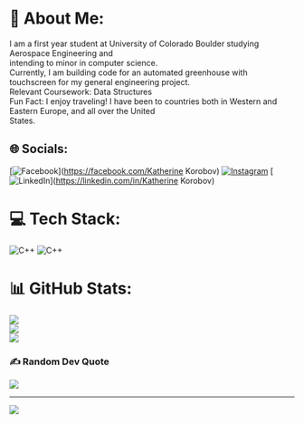 # 💫 About Me:
I am a first year student at University of Colorado Boulder studying Aerospace Engineering and <br>intending to minor in computer science.<br>Currently, I am building code for an automated greenhouse with touchscreen for my general engineering project.<br>Relevant Coursework: Data Structures<br>Fun Fact: I enjoy traveling! I have been to countries both in Western and Eastern Europe, and all over the United<br>States. 


## 🌐 Socials:
[![Facebook](https://img.shields.io/badge/Facebook-%231877F2.svg?logo=Facebook&logoColor=white)](https://facebook.com/Katherine Korobov) [![Instagram](https://img.shields.io/badge/Instagram-%23E4405F.svg?logo=Instagram&logoColor=white)](https://instagram.com/katya_sc3) [![LinkedIn](https://img.shields.io/badge/LinkedIn-%230077B5.svg?logo=linkedin&logoColor=white)](https://linkedin.com/in/Katherine Korobov) 

# 💻 Tech Stack:
![C++](https://img.shields.io/badge/c++-%2300599C.svg?style=for-the-badge&logo=c%2B%2B&logoColor=white) ![C++](https://img.shields.io/badge/c++-%2300599C.svg?style=for-the-badge&logo=c%2B%2B&logoColor=white)
# 📊 GitHub Stats:
![](https://github-readme-stats.vercel.app/api?username=katherineKorobov&theme=tokyonight&hide_border=false&include_all_commits=false&count_private=true)<br/>
![](https://github-readme-streak-stats.herokuapp.com/?user=katherineKorobov&theme=tokyonight&hide_border=false)<br/>
![](https://github-readme-stats.vercel.app/api/top-langs/?username=katherineKorobov&theme=tokyonight&hide_border=false&include_all_commits=false&count_private=true&layout=compact)

### ✍️ Random Dev Quote
![](https://quotes-github-readme.vercel.app/api?type=horizontal&theme=tokyonight)

---
[![](https://visitcount.itsvg.in/api?id=katherineKorobov&icon=9&color=6)](https://visitcount.itsvg.in)

<!-- Proudly created with GPRM ( https://gprm.itsvg.in ) -->
